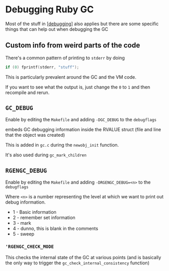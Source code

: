 # Debugging Ruby GC

Most of the stuff in [[debugging]] also applies but there are some specific
things that can help out when debugging the GC

## Custom info from weird parts of the code

There's a common pattern of printing to `stderr` by doing

```c
if (0) fprintf(stderr, "stuff");
```

This is particularly prevalent around the GC and the VM code.

If you want to see what the output is, just change the `0` to `1` and then
recompile and rerun.

## `GC_DEBUG`

Enable by editing the `Makefile` and adding `-DGC_DEBUG` to the `debugflags`

embeds GC debugging information inside the RVALUE struct (file and line that the
object was created)

This is added in `gc.c` during the `newobj_init` function.

It's also used during `gc_mark_children`

## `RGENGC_DEBUG`

Enable by editing the `Makefile` and adding `-DRGENGC_DEBUG=<n>` to the
`debugflags`

Where `<n>` is a number representing the level at which we want to print out
debug information.

* 1 - Basic information
* 2 - remember set information
* 3 - mark
* 4 - dunno, this is blank in the comments
* 5 - sweep

### `'RGENGC_CHECK_MODE`

This checks the internal state of the GC at various points (and is basically the
only way to trigger the `gc_check_internal_consistency` function)


[//begin]: # "Autogenerated link references for markdown compatibility"
[debugging]: debugging "Debugging"
[//end]: # "Autogenerated link references"